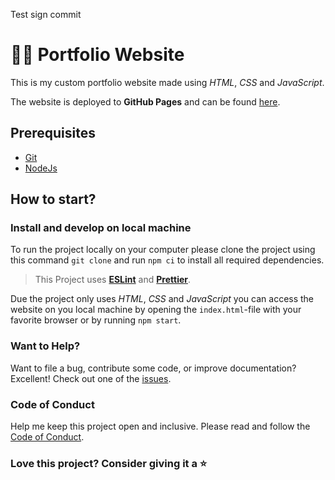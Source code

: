 Test sign commit

# :man_technologist: Portfolio Website

This is my custom portfolio website made using _HTML_, _CSS_ and _JavaScript_.

The website is deployed to **GitHub Pages** and can be found [here](https://schmelto.github.io/Portfolio/).

## Prerequisites

- [Git](https://git-scm.com/)
- [NodeJs](https://nodejs.org/)

## How to start?

### Install and develop on local machine

To run the project locally on your computer please clone the project using this command `git clone` and run `npm ci` to install all required dependencies.

> This Project uses **[ESLint](https://eslint.org/)** and **[Prettier](https://prettier.io/)**.

Due the project only uses _HTML_, _CSS_ and _JavaScript_ you can access the website on you local machine by opening the `index.html`-file with your favorite browser or by running `npm start`.

### Want to Help?

Want to file a bug, contribute some code, or improve documentation? Excellent! Check out one of the [issues](https://github.com/schmelto/Portfolio/issues).

### Code of Conduct

Help me keep this project open and inclusive. Please read and follow the [Code of Conduct](./CODE_OF_CONDUCT.md).

### Love this project? Consider giving it a ⭐
